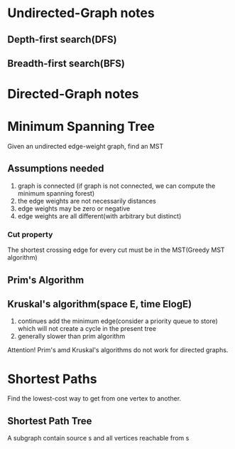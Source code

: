 # Undirected-Graph notes
## Depth-first search(DFS)

## Breadth-first search(BFS)

# Directed-Graph notes

# Minimum Spanning Tree
Given an undirected edge-weight graph, find an MST
## Assumptions needed
1. graph is connected (if graph is not connected, we can compute the minimum spanning forest)
2. the edge weights are not necessarily distances
3. edge weights may be zero or negative
4. edge weights are all different(with arbitrary but distinct)  
### Cut property
The shortest crossing edge for every cut must be in the MST(Greedy MST algorithm)

## Prim's Algorithm

## Kruskal's algorithm(space E, time ElogE)
1. continues add the minimum edge(consider a priority queue to store) which will not create a cycle in the present tree
2. generally slower than prim algorithm  

Attention! Prim's amd Kruskal's algorithms do not work for directed graphs.

# Shortest Paths
Find the lowest-cost way to get from one vertex to another.
## Shortest Path Tree
A subgraph contain source s and all vertices reachable from s